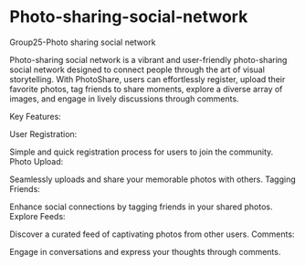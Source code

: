 # Photo-sharing-social-network
Group25-Photo sharing social network

Photo-sharing social network is a vibrant and user-friendly photo-sharing social network designed to connect people through the art of visual storytelling. With PhotoShare, users can effortlessly register, upload their favorite photos, tag friends to share moments, explore a diverse array of images, and engage in lively discussions through comments.

Key Features:

User Registration:

Simple and quick registration process for users to join the community.
Photo Upload:

Seamlessly uploads and share your memorable photos with others.
Tagging Friends:

Enhance social connections by tagging friends in your shared photos.
Explore Feeds:

Discover a curated feed of captivating photos from other users.
Comments:

Engage in conversations and express your thoughts through comments.

